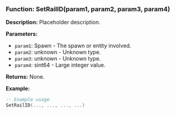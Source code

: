 ### Function: SetRailID(param1, param2, param3, param4)

**Description:**
Placeholder description.

**Parameters:**
- `param1`: Spawn - The spawn or entity involved.
- `param2`: unknown - Unknown type.
- `param3`: unknown - Unknown type.
- `param4`: sint64 - Large integer value.

**Returns:** None.

**Example:**

```lua
-- Example usage
SetRailID(..., ..., ..., ...)
```
